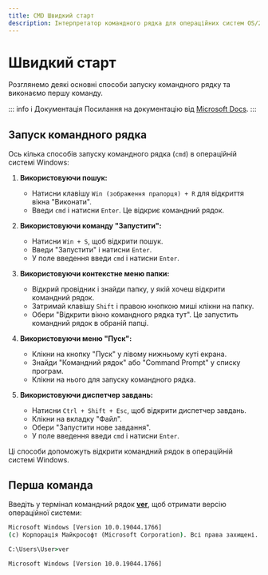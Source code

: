 ```yaml
---
title: CMD Швидкий старт
description: Інтерпретатор командного рядка для операційних систем OS/2 та Windows CE
---
```


# Швидкий старт

Розглянемо деякі основні способи запуску командного рядку та виконаємо першу команду.

::: info ℹ️ Документація
Посилання на документацію від [Microsoft Docs](https://docs.microsoft.com/en-us/windows-server/administration/windows-commands/cmd 'Microsoft Dosc').
:::

## Запуск командного рядка

Ось кілька способів запуску командного рядка (`cmd`) в операційній системі Windows:

1. **Використовуючи пошук:**

   - Натисни клавішу `Win (зображення прапорця) + R` для відкриття вікна "Виконати".
   - Введи `cmd` і натисни `Enter`. Це відкриє командний рядок.

2. **Використовуючи команду "Запустити":**

   - Натисни `Win + S`, щоб відкрити пошук.
   - Введи "Запустити" і натисни `Enter`.
   - У поле введення введи `cmd` і натисни `Enter`.

3. **Використовуючи контекстне меню папки:**

   - Відкрий провідник і знайди папку, у якій хочеш відкрити командний рядок.
   - Затримай клавішу `Shift` і правою кнопкою миші клікни на папку.
   - Обери "Відкрити вікно командного рядка тут". Це запустить командний рядок в обраній папці.

4. **Використовуючи меню "Пуск":**

   - Клікни на кнопку "Пуск" у лівому нижньому куті екрана.
   - Знайди "Командний рядок" або "Command Prompt" у списку програм.
   - Клікни на нього для запуску командного рядка.

5. **Використовуючи диспетчер завдань:**
   - Натисни `Ctrl + Shift + Esc`, щоб відкрити диспетчер завдань.
   - Клікни на вкладку "Файл".
   - Обери "Запустити нове завдання".
   - У поле введення введи `cmd` і натисни `Enter`.

Ці способи допоможуть відкрити командний рядок в операційній системі Windows.

## Перша команда

Введіть у термінал командний рядок **[ver](https://docs.microsoft.com/en-us/windows-server/administration/windows-commands/ver 'Microsoft Dosc')**, щоб отримати версію операційної системи:

```cmd
Microsoft Windows [Version 10.0.19044.1766]
(c) Корпорація Майкрософт (Microsoft Corporation). Всі права захищені.

C:\Users\User>ver

Microsoft Windows [Version 10.0.19044.1766]
```
